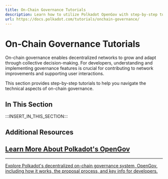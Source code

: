 ```yaml
---
title: On-Chain Governance Tutorials
description: Learn how to utilize Polkadot OpenGov with step-by-step tutorials on on-chain governance, including proposals, referenda, delegation, and voting processes.
url: https://docs.polkadot.com/tutorials/onchain-governance/
---
```


# On-Chain Governance Tutorials

On-chain governance enables decentralized networks to grow and adapt through collective decision-making. For developers, understanding and implementing governance features is crucial for contributing to network improvements and supporting user interactions.

This section provides step-by-step tutorials to help you navigate the technical aspects of on-chain governance.

## In This Section

:::INSERT_IN_THIS_SECTION:::

## Additional Resources

<div class="subsection-wrapper">
  <div class="card">
    <a href="/polkadot-protocol/onchain-governance/" target="_blank">
      <h2 class="title">Learn More About Polkadot's OpenGov</h2>
      <hr>
      <p class="description">Explore Polkadot's decentralized on-chain governance system, OpenGov, including how it works, the proposal process, and key info for developers.</p>
    </a>
  </div>
</div>
